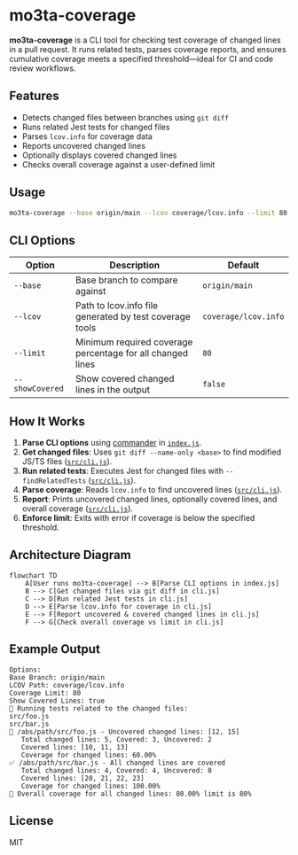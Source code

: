 # mo3ta-coverage

**mo3ta-coverage** is a CLI tool for checking test coverage of changed lines in a pull request. It runs related tests, parses coverage reports, and ensures cumulative coverage meets a specified threshold—ideal for CI and code review workflows.

## Features

- Detects changed files between branches using `git diff`
- Runs related Jest tests for changed files
- Parses `lcov.info` for coverage data
- Reports uncovered changed lines
- Optionally displays covered changed lines
- Checks overall coverage against a user-defined limit

## Usage

```sh
mo3ta-coverage --base origin/main --lcov coverage/lcov.info --limit 80 --showCovered
```

## CLI Options

| Option           | Description                                                      | Default              |
|------------------|------------------------------------------------------------------|----------------------|
| `--base`         | Base branch to compare against                                   | `origin/main`        |
| `--lcov`         | Path to lcov.info file generated by test coverage tools          | `coverage/lcov.info` |
| `--limit`        | Minimum required coverage percentage for all changed lines       | `80`                 |
| `--showCovered`  | Show covered changed lines in the output                         | `false`              |

## How It Works

1. **Parse CLI options** using [commander](https://www.npmjs.com/package/commander) in [`index.js`](index.js).
2. **Get changed files**: Uses `git diff --name-only <base>` to find modified JS/TS files ([`src/cli.js`](src/cli.js)).
3. **Run related tests**: Executes Jest for changed files with `--findRelatedTests` ([`src/cli.js`](src/cli.js)).
4. **Parse coverage**: Reads `lcov.info` to find uncovered lines ([`src/cli.js`](src/cli.js)).
5. **Report**: Prints uncovered changed lines, optionally covered lines, and overall coverage ([`src/cli.js`](src/cli.js)).
6. **Enforce limit**: Exits with error if coverage is below the specified threshold.

## Architecture Diagram

```mermaid
flowchart TD
    A[User runs mo3ta-coverage] --> B[Parse CLI options in index.js]
    B --> C[Get changed files via git diff in cli.js]
    C --> D[Run related Jest tests in cli.js]
    D --> E[Parse lcov.info for coverage in cli.js]
    E --> F[Report uncovered & covered changed lines in cli.js]
    F --> G[Check overall coverage vs limit in cli.js]
```

## Example Output

```
Options:
Base Branch: origin/main 
LCOV Path: coverage/lcov.info 
Coverage Limit: 80 
Show Covered Lines: true
🧪 Running tests related to the changed files:
src/foo.js
src/bar.js
🚨 /abs/path/src/foo.js - Uncovered changed lines: [12, 15]
   Total changed lines: 5, Covered: 3, Uncovered: 2
   Covered lines: [10, 11, 13]
   Coverage for changed lines: 60.00%
✅ /abs/path/src/bar.js - All changed lines are covered
   Total changed lines: 4, Covered: 4, Uncovered: 0
   Covered lines: [20, 21, 22, 23]
   Coverage for changed lines: 100.00%
🔢 Overall coverage for all changed lines: 80.00% limit is 80%
```

## License

MIT